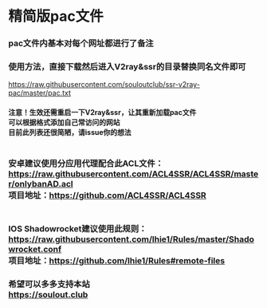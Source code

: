 # 精简版pac文件
### pac文件内基本对每个网址都进行了备注
### 使用方法，直接下载然后进入V2ray&ssr的目录替换同名文件即可<br>
https://raw.githubusercontent.com/souloutclub/ssr-v2ray-pac/master/pac.txt <br>
#### 注意！生效还需重启一下V2ray&ssr，让其重新加载pac文件<br>可以根据格式添加自己常访问的网站<br>目前此列表还很简陋，请issue你的想法<br><br>

### 安卓建议使用分应用代理配合此ACL文件：https://raw.githubusercontent.com/ACL4SSR/ACL4SSR/master/onlybanAD.acl<br>项目地址：https://github.com/ACL4SSR/ACL4SSR<br><br>
### IOS Shadowrocket建议使用此规则：https://raw.githubusercontent.com/lhie1/Rules/master/Shadowrocket.conf <br>项目地址：https://github.com/lhie1/Rules#remote-files

### 希望可以多多支持本站<br>https://soulout.club

